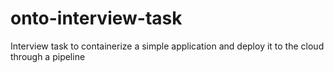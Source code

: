 # onto-interview-task
Interview task to containerize a simple application and deploy it to the cloud through a pipeline
